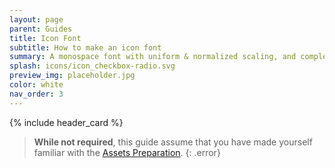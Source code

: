 ```yaml
---
layout: page
parent: Guides
title: Icon Font
subtitle: How to make an icon font
summary: A monospace font with uniform & normalized scaling, and complex component interactions.
splash: icons/icon_checkbox-radio.svg
preview_img: placeholder.jpg
color: white
nav_order: 3
---
```


{% include header_card %}

> **While not required**, this guide assume that you have made yourself familiar with the [Assets Preparation](/guides/assets-prep).
{: .error}